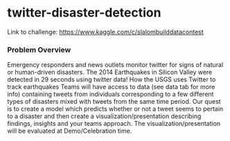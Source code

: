 # twitter-disaster-detection

Link to challenge: https://www.kaggle.com/c/slalombuilddatacontest

### Problem Overview
Emergency responders and news outlets monitor twitter for signs of natural or human-driven disasters. The 2014 Earthquakes in Silicon Valley were detected in 29 seconds using twitter data! How the USGS uses Twitter to track earthquakes Teams will have access to data (see data tab for more info) containing tweets from individuals corresponding to a few different types of disasters mixed with tweets from the same time period. Our quest is to create a model which predicts whether or not a tweet seems to pertain to a disaster and then create a visualization/presentation describing findings, insights and your teams approach. The visualization/presentation will be evaluated at Demo/Celebration time.
